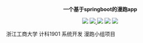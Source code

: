 
<p align="center">
	<strong>一个基于springboot的漫跑app</strong>
</p>


<p align="center">
    <a >
        <img src="https://github.com/baomidou/dynamic-datasource-spring-boot-starter/workflows/CodeQL/badge.svg?branch=master" >
    </a>
    <a href="http://mvnrepository.com/artifact/com.baomidou/dynamic-datasource-spring-boot-starter" target="_blank">
        <img src="https://img.shields.io/maven-central/v/com.baomidou/dynamic-datasource-spring-boot-starter.svg" >
    </a>
    <!a href="https://www.gnu.org/licenses/gpl-3.0.html" target="_blank">
        <img src="https://img.shields.io/badge/license-GPL3.0-green">
    </a>
    <a>
        <img src="https://img.shields.io/badge/JDK-1.7+-green.svg" >
    </a>
    <a>
        <img src="https://img.shields.io/badge/springBoot-1.5.x__2.x.x-green.svg" >
    </a>
    
</p>
浙江工商大学 计科1901 系统开发 漫跑小组项目

